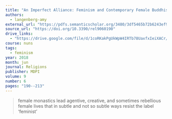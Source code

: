 ```yaml
---
title: "An Imperfect Alliance: Feminism and Contemporary Female Buddhist Monasticisms"
authors:
  - langenberg-amy
external_url: "https://pdfs.semanticscholar.org/3480/3df5465b72b6243ef92d60d65a2883b34d60.pdf"
source_url: "https://doi.org/10.3390/rel9060190"
drive_links:
  - "https://drive.google.com/file/d/1coRKakPgUkWpW4IRTb78UaxfxIeiXACr/view?usp=drivesdk"
course: nuns
tags:
  - feminism
year: 2018
month: jun
journal: Religions
publisher: MDPI
volume: 9
number: 6
pages: "190--213"
---
```


> female monastics lead agentive, creative, and sometimes rebellious female lives that in subtle and not so subtle ways resist the label ‘feminist’
